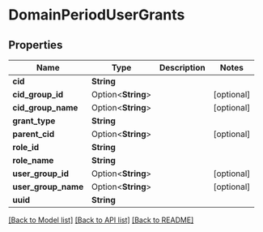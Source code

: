 # DomainPeriodUserGrants

## Properties

Name | Type | Description | Notes
------------ | ------------- | ------------- | -------------
**cid** | **String** |  |
**cid_group_id** | Option<**String**> |  | [optional]
**cid_group_name** | Option<**String**> |  | [optional]
**grant_type** | **String** |  |
**parent_cid** | Option<**String**> |  | [optional]
**role_id** | **String** |  |
**role_name** | **String** |  |
**user_group_id** | Option<**String**> |  | [optional]
**user_group_name** | Option<**String**> |  | [optional]
**uuid** | **String** |  |

[[Back to Model list]](./README.md#documentation-for-models) [[Back to API list]](./README.md#documentation-for-api-endpoints) [[Back to README]](../README.md)
